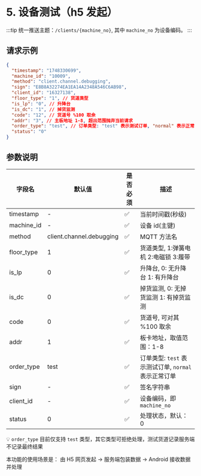 # 5. 设备测试（h5 发起）

:::tip
统一推送主题：`/clients/{machine_no}`, 其中 `machine_no` 为设备编码。
:::

## 请求示例

```json
{
  "timestamp": "1748330699",
  "machine_id": "10009",
  "method": "client.channel.debugging",
  "sign": "E8B8A32274EA1EA14A2348A546C6AB98",
  "client_id": "16327138",
  "floor_type": "1", // 货道类型
  "is_lp": "0", // 升降台
  "is_dc": "1", // 掉货监测
  "code": "12", // 货道号 %100 取余
  "addr": "3", // 主板地址 1-8, 超出范围抛弃当前请求
  "order_type": "test", // 订单类型: "test" 表示测试订单, "normal" 表示正常订单
  "status": "0"
}
```

## 参数说明

| 字段名     | 默认值                   | 是否必须 | 描述                                                 |
| ---------- | ------------------------ | -------- | ---------------------------------------------------- |
| timestamp  | -                        | ✅       | 当前时间戳(秒级)                                     |
| machine_id | -                        | ✅       | 设备 id(主键)                                        |
| method     | client.channel.debugging | ✅       | MQTT 方法名                                          |
| floor_type | 1                        | ✅       | 货道类型, 1:弹簧电机 2:电磁锁 3:履带                 |
| is_lp      | 0                        | ✅       | 升降台, 0: 无升降台 1: 有升降台                      |
| is_dc      | 0                        | ✅       | 掉货监测, 0: 无掉货监测 1: 有掉货监测                |
| code       | 0                        | ✅       | 货道号, 可对其 %100 取余                             |
| addr       | 1                        | ✅       | 板卡地址，取值范围：1-8                              |
| order_type | test                     | ✅       | 订单类型: `test` 表示测试订单, `normal` 表示正常订单 |
| sign       | -                        | ✅       | 签名字符串                                           |
| client_id  | -                        | ✅       | 设备编码，即 `machine_no`                            |
| status     | 0                        | ✅       | 处理状态，默认：0                                    |

💡 `order_type` 目前仅支持 `test` 类型，其它类型可拒绝处理，测试货道记录服务端不记录最终结果

本功能的使用场景是： 由 H5 网页发起 -> 服务端包装数据 -> Android 接收数据并处理

